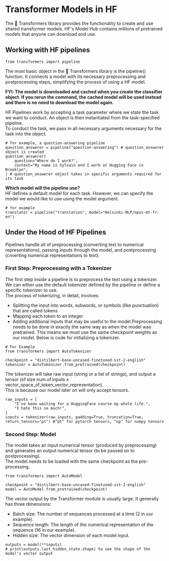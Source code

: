 # Transformer Models in HF
The 🤗 Transformers library provides the functionality to create and use shared transformer models. HF's Model Hub contains millions of pretrained models that anyone can download and use.  

## Working with HF pipelines
```
from transformers import pipeline
```
The most basic object in the 🤗 Transformers library is the pipeline() function. It connects a model with its necessary preprocessing and postprocessing steps, simplifying the process of using a HF model.  
  
**FYI: The model is downloaded and cached when you create the classifier object. If you rerun the command, the cached model will be used instead and there is no need to download the model again.**  

HF Pipelines work by accepting a task parameter where we state the task we want to conduct. An object is then instantiated from the task-specified pipeline.  
To conduct the task, we pass in all necessary arguments necessary for the task into the object.  

```
# for example, a question-answering pipeline
question_answerer = pipeline("question-answering") # question_answerer object is created
question_answerer(
    question="Where do I work?",
    context="My name is Sylvain and I work at Hugging Face in Brooklyn",
) # question_answerer object takes in specific arguments required for its task
```

**Which model will the pipeline use?**  
HF defines a default model for each task. However, we can specify the model we would like to use using the model argument. 
```
# for example
translator = pipeline("translation", model="Helsinki-NLP/opus-mt-fr-en")
```

## Under the Hood of HF Pipelines  
Pipelines handle all of preprocessing (converting text to numerical representations), passing inputs through the model, and postprocessing (cnverting numerical representations to text).  

### First Step: Preprocessing with a Tokenizer  
The first step inside a pipeline is to preprocess the text using a tokenizer.  
We can either use the default tokenizer defined by the pipeline or define a specific tokenizer to use.  
The process of tokenizing, in detail, involves:
- Splitting the input into words, subwords, or symbols (like punctuation) that are called tokens
- Mapping each token to an integer
- Adding additional inputs that may be useful to the model
Preprocessing needs to be done in exactly the same way as when the model was pretrained. This means we must use the same checkpoint weights as our model.
Below is code for initializing a tokenizer.  
```
# For Example
from transformers import AutoTokenizer

checkpoint = "distilbert-base-uncased-finetuned-sst-2-english"
tokenizer = AutoTokenizer.from_pretrained(checkpoint)
```
The tokenizer will take raw input (string or a list of strings), and output a tensor (of size num.of.inputs x vector_space_of_token_vector_representation).  
This is because our model later on will only accept tensors.  
```
raw_inputs = [
    "I've been waiting for a HuggingFace course my whole life.",
    "I hate this so much!",
]
inputs = tokenizer(raw_inputs, padding=True, truncation=True, return_tensors="pt") #"pt" for pytorch tensors, "np" for numpy tensors
```

### Second Step: Model  
The model takes an input numerical tensor (produced by preprocessing) and generates an output numerical tensor (to be passed on to postprocessing).  
The model needs to be loaded with the same checkpoint as the pre-processing.
```
from transformers import AutoModel

checkpoint = "distilbert-base-uncased-finetuned-sst-2-english"
model = AutoModel.from_pretrained(checkpoint)
```
The vector output by the Transformer module is usually large. It generally has three dimensions:
- Batch size: The number of sequences processed at a time (2 in our example).
- Sequence length: The length of the numerical representation of the sequence (16 in our example).
- Hidden size: The vector dimension of each model input.
```
outputs = model(**inputs)
# print(outputs.last_hidden_state.shape) to see the shape of the model's vector output
```
